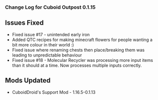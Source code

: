 ### Change Log for Cuboid Outpost 0.1.15

## Issues Fixed

- Fixed issue #17 - unintended early iron
- Added QTC recipes for making minecraft flowers for people wanting a bit more colour in their world :)
- Fixed issue where renaming chests then place/breaking them was leading to unpredictable behaviour
- Fixed issue #18 - Molecular Recycler was processing more input items than it should at a time. Now processes multiple inputs correctly.

## Mods Updated

- CuboidDroid's Support Mod - 1.16.5-0.1.13